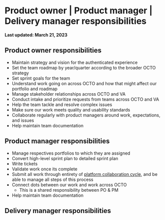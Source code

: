 # Product owner | Product manager | Delivery manager responsibilities

**Last updated: March 21, 2023**

## Product owner responsibilities

- Maintain strategy and vision for the authenticated experience
- Set the team roadmap by year/quarter according to the broader OCTO strategy
- Set sprint goals for the team
- Understand work going on across OCTO and how that might affect our portfolio and roadmap
- Manage stakeholder relationships across OCTO and VA
- Conduct intake and prioritize requests from teams across OCTO and VA
- Help the team tackle and resolve complex issues 
- Make sure our work meets quality and usability standards
- Collaborate regularly with product managers around work, expectations, and issues
- Help maintain team documentation

## Product manager responsibilities

- Manage respectives portfolios to which they are assigned
- Convert high-level sprint plan to detailed sprint plan
- Write tickets
- Validate work once its complete
- Submit all work through entirety of [platform collaboration cycle](https://depo-platform-documentation.scrollhelp.site/collaboration-cycle/), and be able to manage all steps of this process
- Connect dots between our work and work across OCTO 
  - This is a shared responsibility between PO & PM
- Help maintain team documentation

## Delivery manager responsibilities

